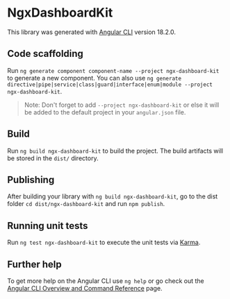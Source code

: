# NgxDashboardKit

This library was generated with [Angular CLI](https://github.com/angular/angular-cli) version 18.2.0.

## Code scaffolding

Run `ng generate component component-name --project ngx-dashboard-kit` to generate a new component. You can also use `ng generate directive|pipe|service|class|guard|interface|enum|module --project ngx-dashboard-kit`.
> Note: Don't forget to add `--project ngx-dashboard-kit` or else it will be added to the default project in your `angular.json` file. 

## Build

Run `ng build ngx-dashboard-kit` to build the project. The build artifacts will be stored in the `dist/` directory.

## Publishing

After building your library with `ng build ngx-dashboard-kit`, go to the dist folder `cd dist/ngx-dashboard-kit` and run `npm publish`.

## Running unit tests

Run `ng test ngx-dashboard-kit` to execute the unit tests via [Karma](https://karma-runner.github.io).

## Further help

To get more help on the Angular CLI use `ng help` or go check out the [Angular CLI Overview and Command Reference](https://angular.dev/tools/cli) page.
